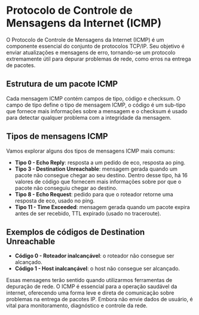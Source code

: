 **Protocolo de Controle de Mensagens da Internet (ICMP)**
=====================================================

O Protocolo de Controle de Mensagens da Internet (ICMP) é um componente essencial do conjunto de protocolos TCP/IP. Seu objetivo é enviar atualizações e mensagens de erro, tornando-se um protocolo extremamente útil para depurar problemas de rede, como erros na entrega de pacotes.

**Estrutura de um pacote ICMP**
-----------------------------

Cada mensagem ICMP contém campos de tipo, código e checksum. O campo de tipo define o tipo de mensagem ICMP, o código é um sub-tipo que fornece mais informações sobre a mensagem e o checksum é usado para detectar qualquer problema com a integridade da mensagem.

**Tipos de mensagens ICMP**
-------------------------

Vamos explorar alguns dos tipos de mensagens ICMP mais comuns:

* **Tipo 0 - Echo Reply**: resposta a um pedido de eco, resposta ao ping.
* **Tipo 3 - Destination Unreachable**: mensagem gerada quando um pacote não consegue chegar ao seu destino. Dentro desse tipo, há 16 valores de código que fornecem mais informações sobre por que o pacote não conseguiu chegar ao destino.
* **Tipo 8 - Echo Request**: pedido para que o roteador retorne uma resposta de eco, usado no ping.
* **Tipo 11 - Time Exceeded**: mensagem gerada quando um pacote expira antes de ser recebido, TTL expirado (usado no traceroute).

**Exemplos de códigos de Destination Unreachable**
------------------------------------------

* **Código 0 - Roteador inalcançável**: o roteador não consegue ser alcançado.
* **Código 1 - Host inalcançável**: o host não consegue ser alcançado.

Essas mensagens terão sentido quando utilizarmos ferramentas de depuração de rede. O ICMP é essencial para a operação saudável da internet, oferecendo uma forma leve e direta de comunicação sobre problemas na entrega de pacotes IP. Embora não envie dados de usuário, é vital para monitoramento, diagnóstico e controle da rede.